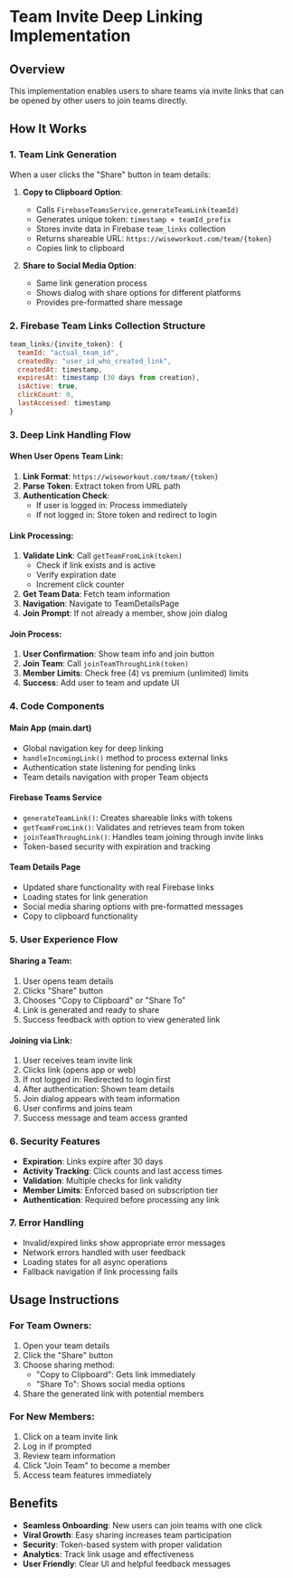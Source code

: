 # Team Invite Deep Linking Implementation

## Overview
This implementation enables users to share teams via invite links that can be opened by other users to join teams directly.

## How It Works

### 1. Team Link Generation
When a user clicks the "Share" button in team details:

1. **Copy to Clipboard Option**: 
   - Calls `FirebaseTeamsService.generateTeamLink(teamId)`
   - Generates unique token: `timestamp + teamId_prefix`
   - Stores invite data in Firebase `team_links` collection
   - Returns shareable URL: `https://wiseworkout.com/team/{token}`
   - Copies link to clipboard

2. **Share to Social Media Option**:
   - Same link generation process
   - Shows dialog with share options for different platforms
   - Provides pre-formatted share message

### 2. Firebase Team Links Collection Structure
```javascript
team_links/{invite_token}: {
  teamId: "actual_team_id",
  createdBy: "user_id_who_created_link",
  createdAt: timestamp,
  expiresAt: timestamp (30 days from creation),
  isActive: true,
  clickCount: 0,
  lastAccessed: timestamp
}
```

### 3. Deep Link Handling Flow

#### When User Opens Team Link:
1. **Link Format**: `https://wiseworkout.com/team/{token}`
2. **Parse Token**: Extract token from URL path
3. **Authentication Check**:
   - If user is logged in: Process immediately
   - If not logged in: Store token and redirect to login

#### Link Processing:
1. **Validate Link**: Call `getTeamFromLink(token)`
   - Check if link exists and is active
   - Verify expiration date
   - Increment click counter
2. **Get Team Data**: Fetch team information
3. **Navigation**: Navigate to TeamDetailsPage
4. **Join Prompt**: If not already a member, show join dialog

#### Join Process:
1. **User Confirmation**: Show team info and join button
2. **Join Team**: Call `joinTeamThroughLink(token)`
3. **Member Limits**: Check free (4) vs premium (unlimited) limits
4. **Success**: Add user to team and update UI

### 4. Code Components

#### Main App (main.dart)
- Global navigation key for deep linking
- `handleIncomingLink()` method to process external links
- Authentication state listening for pending links
- Team details navigation with proper Team objects

#### Firebase Teams Service
- `generateTeamLink()`: Creates shareable links with tokens
- `getTeamFromLink()`: Validates and retrieves team from token
- `joinTeamThroughLink()`: Handles team joining through invite links
- Token-based security with expiration and tracking

#### Team Details Page
- Updated share functionality with real Firebase links
- Loading states for link generation
- Social media sharing options with pre-formatted messages
- Copy to clipboard functionality

### 5. User Experience Flow

#### Sharing a Team:
1. User opens team details
2. Clicks "Share" button
3. Chooses "Copy to Clipboard" or "Share To"
4. Link is generated and ready to share
5. Success feedback with option to view generated link

#### Joining via Link:
1. User receives team invite link
2. Clicks link (opens app or web)
3. If not logged in: Redirected to login first
4. After authentication: Shown team details
5. Join dialog appears with team information
6. User confirms and joins team
7. Success message and team access granted

### 6. Security Features
- **Expiration**: Links expire after 30 days
- **Activity Tracking**: Click counts and last access times
- **Validation**: Multiple checks for link validity
- **Member Limits**: Enforced based on subscription tier
- **Authentication**: Required before processing any link

### 7. Error Handling
- Invalid/expired links show appropriate error messages
- Network errors handled with user feedback
- Loading states for all async operations
- Fallback navigation if link processing fails

## Usage Instructions

### For Team Owners:
1. Open your team details
2. Click the "Share" button
3. Choose sharing method:
   - "Copy to Clipboard": Gets link immediately
   - "Share To": Shows social media options
4. Share the generated link with potential members

### For New Members:
1. Click on a team invite link
2. Log in if prompted
3. Review team information
4. Click "Join Team" to become a member
5. Access team features immediately

## Benefits
- **Seamless Onboarding**: New users can join teams with one click
- **Viral Growth**: Easy sharing increases team participation
- **Security**: Token-based system with proper validation
- **Analytics**: Track link usage and effectiveness
- **User Friendly**: Clear UI and helpful feedback messages
